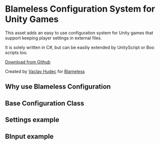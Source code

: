 # Blameless Configuration System for Unity Games

This asset adds an easy to use configuration system for Unity games that support keeping player settings in external files.

It is solely written in C#, but can be easiliy extended by UnityScript or Boo scripts too.


[Download from Github](https://github.com/hudecv/Blameless.Configuration)

Created by [Vaclav Hudec](http://xoxco.com) for [Blameless](http://blamelessgame.com)


## Why use Blameless Configuration

## Base Configuration Class

## Settings example

## BInput example
